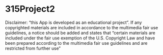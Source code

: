 # 315Project2

Disclaimer: “this App is developed as an educational project”. If any copyrighted
materials are included in accordance to the multimedia fair use guidelines, a notice should be added
and states that “certain materials are included under the fair use exemption of the U.S. Copyright Law
and have been prepared according to the multimedia fair use guidelines and are restricted from further
use”
